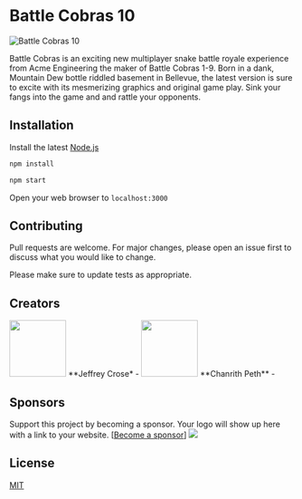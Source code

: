 # Battle Cobras 10

![Battle Cobras 10](https://raw.githubusercontent.com/Chanrith/thegame/master/snakegame.png)

Battle Cobras is an exciting new multiplayer snake battle royale experience from Acme Engineering the maker of Battle Cobras 1-9. Born in a dank, Mountain Dew bottle riddled basement in Bellevue, the latest version is sure to excite with its mesmerizing graphics and original game play. Sink your fangs into the game and and rattle your opponents.

## Installation

Install the latest [Node.js](https://nodejs.org)

```bash
npm install
```
```bash
npm start
```

Open your web browser to `localhost:3000`


## Contributing
Pull requests are welcome. For major changes, please open an issue first to discuss what you would like to change.

Please make sure to update tests as appropriate.

## Creators
<img src="https://raw.githubusercontent.com/Chanrith/thegame/master/jeffrey.jpg" width="100" height="100"/>
**Jeffrey Crose*
- <https://facebook.com/freshmaker>
<img src="https://raw.githubusercontent.com/Chanrith/thegame/master/chanrith.jpg" width="100" height="100"/>
**Chanrith Peth**
- <https://facebook.com/chanrith>

## Sponsors

Support this project by becoming a sponsor. Your logo will show up here with a link to your website. [[Become a sponsor](https://expedia.com)]
[![](https://raw.githubusercontent.com/Chanrith/thegame/master/expedia.png)](https://expedia.com)

## License
[MIT](https://choosealicense.com/licenses/mit/)
